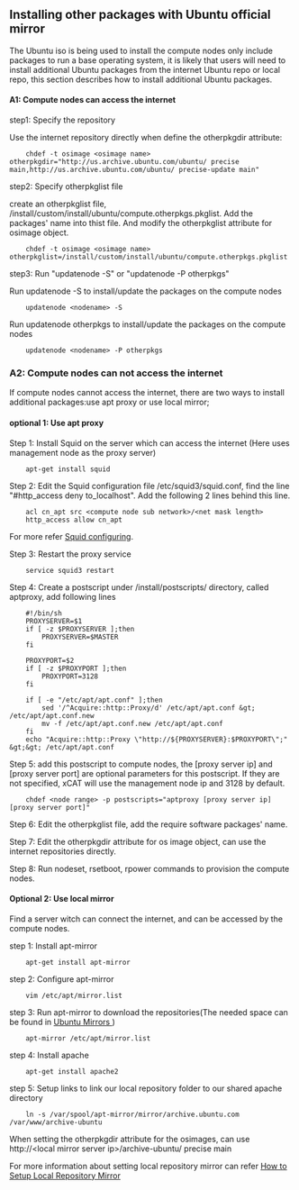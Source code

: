 ## **Installing other packages with Ubuntu official mirror**

The Ubuntu iso is being used to install the compute nodes only include packages to run a base operating system, it is likely that users will need to install additional Ubuntu packages from the internet Ubuntu repo or local repo, this section describes how to install additional Ubuntu packages.

#### A1: Compute nodes can access the internet

step1: Specify the repository

Use the internet repository directly when define the otherpkgdir attribute: 

~~~~    
    chdef -t osimage <osimage name> otherpkgdir="http://us.archive.ubuntu.com/ubuntu/ precise main,http://us.archive.ubuntu.com/ubuntu/ precise-update main"
~~~~    

step2: Specify otherpkglist file

create an otherpkglist file, /install/custom/install/ubuntu/compute.otherpkgs.pkglist. Add the packages' name into thist file. And modify the otherpkglist attribute for osimage object. 

~~~~    
    chdef -t osimage <osimage name> otherpkglist=/install/custom/install/ubuntu/compute.otherpkgs.pkglist
~~~~    

step3: Run "updatenode <nodename> -S" or "updatenode <nodename> -P otherpkgs" 

Run updatenode -S to install/update the packages on the compute nodes

~~~~
    updatenode <nodename> -S
~~~~

Run updatenode otherpkgs to install/update the packages on the compute nodes

~~~~
    updatenode <nodename> -P otherpkgs 
~~~~

### A2: Compute nodes can not access the internet

If compute nodes cannot access the internet, there are two ways to install additional packages:use apt proxy or use local mirror;

#### optional 1:  Use apt proxy 

Step 1: Install Squid on the server which can access the internet (Here uses management node as the proxy server) 

~~~~    
    apt-get install squid
~~~~    

Step 2: Edit the Squid configuration file /etc/squid3/squid.conf, find the line "#http_access deny to_localhost". Add the following 2 lines behind this line. 

~~~~    
    acl cn_apt src <compute node sub network>/<net mask length>
    http_access allow cn_apt
~~~~    

For more refer [Squid configuring](http://wiki.squid-cache.org/SquidFaq/ConfiguringSquid). 

Step 3: Restart the proxy service 
 
~~~~   
    service squid3 restart
~~~~    

Step 4: Create a postscript under /install/postscripts/ directory, called aptproxy, add following lines 

~~~~    
    #!/bin/sh
    PROXYSERVER=$1
    if [ -z $PROXYSERVER ];then
        PROXYSERVER=$MASTER
    fi
    
    PROXYPORT=$2
    if [ -z $PROXYPORT ];then
        PROXYPORT=3128
    fi
    
    if [ -e "/etc/apt/apt.conf" ];then
        sed '/^Acquire::http::Proxy/d' /etc/apt/apt.conf &gt; /etc/apt/apt.conf.new
        mv -f /etc/apt/apt.conf.new /etc/apt/apt.conf
    fi
    echo "Acquire::http::Proxy \"http://${PROXYSERVER}:$PROXYPORT\";" &gt;&gt; /etc/apt/apt.conf
~~~~    

Step 5: add this postscript to compute nodes, the [proxy server ip] and [proxy server port] are optional parameters for this postscript. If they are not specified, xCAT will use the management node ip and 3128 by default. 
 
~~~~   
    chdef <node range> -p postscripts="aptproxy [proxy server ip] [proxy server port]"
~~~~    

Step 6: Edit the otherpkglist file, add the require software packages' name. 

Step 7: Edit the otherpkgdir attribute for os image object, can use the internet repositories directly. 

Step 8: Run nodeset, rsetboot, rpower commands to provision the compute nodes. 

#### Optional 2: Use local mirror 

Find a server witch can connect the internet, and can be accessed by the compute nodes. 

step 1: Install apt-mirror 

~~~~    
    apt-get install apt-mirror
~~~~    

step 2: Configure apt-mirror 

~~~~    
    vim /etc/apt/mirror.list
~~~~    

step 3: Run apt-mirror to download the repositories(The needed space can be found in [Ubuntu Mirrors ](https://wiki.ubuntu.com/Mirrors?action=show&redirect=Archive)) 

~~~~    
    apt-mirror /etc/apt/mirror.list
~~~~    

step 4: Install apache 
 
~~~~   
    apt-get install apache2
~~~~    

step 5: Setup links to link our local repository folder to our shared apache directory 
 
~~~~   
    ln -s /var/spool/apt-mirror/mirror/archive.ubuntu.com /var/www/archive-ubuntu
~~~~    

When setting the otherpkgdir attribute for the osimages, can use http://&lt;local mirror server ip&gt;/archive-ubuntu/ precise main 

For more information about setting local repository mirror can refer [How to Setup Local Repository Mirror](http://ubuntuforums.org/showthread.php?t=599479)

